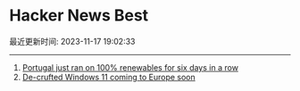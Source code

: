 # Hacker News Best

最近更新时间: 2023-11-17 19:02:33

--- 
1. [Portugal just ran on 100% renewables for six days in a row](https://www.canarymedia.com/articles/clean-energy/portugal-just-ran-on-100-renewables-for-six-days-in-a-row) 
2. [De-crufted Windows 11 coming to Europe soon](https://arstechnica.com/gadgets/2023/11/europeans-can-soon-strip-bing-edge-other-microsoft-cruft-from-windows-11/) 

